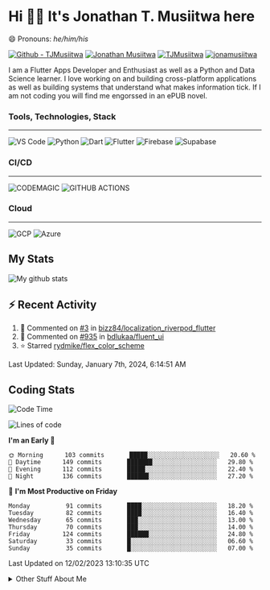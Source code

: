 # Hi 👋🏾 It's Jonathan T. Musiitwa here 

😄 Pronouns: *he/him/his*

[![Github - TJMusiitwa](https://img.shields.io/badge/TJMusiitwa-2ea44f?logo=github)](https://github.com/TJMusiitwa)  [![Jonathan Musiitwa](https://img.shields.io/badge/Jonathan_Musiitwa-blue?logo=linkedin&logoColor=lightblue)](https://www.linkedin.com/in/jonathan-musiitwa-a1107610a/)  [![TJMusiitwa](https://img.shields.io/badge/TJMusiitwa-lightblue?logo=twitter&logoColor=white)](https://twitter.com/TJMusiitwa)
[![jonamusiitwa](https://img.shields.io/badge/jonamusiitwa-white?logo=microsoft-outlook&logoColor=blue)](mailto:jonamusiitwa@outlook.com)




I am a Flutter Apps Developer and Enthusiast as well as a Python and Data Science learner. I love working on and building cross-platform applications as well as building systems that understand what makes information tick. If I am not coding you will find me engorssed in an ePUB novel.

### Tools, Technologies, Stack
<hr>

![VS Code](https://img.shields.io/badge/VS_Code-blue?style=for-the-badge&logo=visual-studio-code) ![Python](https://img.shields.io/badge/Python-lightgrey?style=for-the-badge&logo=python)  ![Dart](https://img.shields.io/badge/Dart-informational?style=for-the-badge&logo=dart) ![Flutter](https://img.shields.io/badge/Flutter-informational?style=for-the-badge&logo=flutter)  ![Firebase](https://img.shields.io/badge/Firebase-yellow?style=for-the-badge&logo=firebase&) ![Supabase](https://img.shields.io/badge/-Supabase-black?style=for-the-badge&logo=supabase)
### CI/CD
<hr>

![CODEMAGIC](https://img.shields.io/badge/CODEMAGIC-orange?style=for-the-badge&logo=codemagic&logoColor=white) ![GITHUB ACTIONS](https://img.shields.io/badge/GITHUB_ACTIONS-black?style=for-the-badge&logo=github-actions&logoColor=white)

### Cloud
<hr>

![GCP](https://img.shields.io/badge/Google_Cloud-lightgrey?style=for-the-badge&logo=google-cloud) ![Azure](https://img.shields.io/badge/Microsoft_Azure-lightblue?style=for-the-badge&logo=microsoft-azure)

## My Stats

![My github stats](https://github-readme-stats.vercel.app/api?username=TJMusiitwa&show_icons=true&count_private=true&theme=algolia)

## ⚡ Recent Activity
<!--RECENT_ACTIVITY:start-->
1. 💬 Commented on [#3](https://github.com/bizz84/localization_riverpod_flutter/issues/3#issuecomment-1805953234) in [bizz84/localization_riverpod_flutter](https://github.com/bizz84/localization_riverpod_flutter)
2. 💬 Commented on [#935](https://github.com/bdlukaa/fluent_ui/issues/935#issuecomment-1769483566) in [bdlukaa/fluent_ui](https://github.com/bdlukaa/fluent_ui)
3. ⭐ Starred [rydmike/flex_color_scheme](https://github.com/rydmike/flex_color_scheme)
<!--RECENT_ACTIVITY:end-->

<!--RECENT_ACTIVITY:last_update-->
Last Updated: Sunday, January 7th, 2024, 6:14:51 AM
<!--RECENT_ACTIVITY:last_update_end-->

## Coding Stats
<!--START_SECTION:waka-->
![Code Time](http://img.shields.io/badge/Code%20Time-2%2C866%20hrs%2017%20mins-blue)

![Lines of code](https://img.shields.io/badge/From%20Hello%20World%20I%27ve%20Written-5%20Million%20lines%20of%20code-blue)

**I'm an Early 🐤** 

```text
🌞 Morning      103 commits       █████░░░░░░░░░░░░░░░░░░░░   20.60 % 
🌆 Daytime      149 commits       ███████░░░░░░░░░░░░░░░░░░   29.80 % 
🌃 Evening      112 commits       █████░░░░░░░░░░░░░░░░░░░░   22.40 % 
🌙 Night        136 commits       ██████░░░░░░░░░░░░░░░░░░░   27.20 % 

```
📅 **I'm Most Productive on Friday** 

```text
Monday          91 commits       ████░░░░░░░░░░░░░░░░░░░░░   18.20 % 
Tuesday         82 commits       ████░░░░░░░░░░░░░░░░░░░░░   16.40 % 
Wednesday       65 commits       ███░░░░░░░░░░░░░░░░░░░░░░   13.00 % 
Thursday        70 commits       ███░░░░░░░░░░░░░░░░░░░░░░   14.00 % 
Friday         124 commits       ██████░░░░░░░░░░░░░░░░░░░   24.80 % 
Saturday        33 commits       █░░░░░░░░░░░░░░░░░░░░░░░░   06.60 % 
Sunday          35 commits       █░░░░░░░░░░░░░░░░░░░░░░░░   07.00 % 

```



 Last Updated on 12/02/2023 13:10:35 UTC
<!--END_SECTION:waka-->

<details>
  <summary>Other Stuff About Me</summary>
  
- Preference for e-books over physical books.
  
 - While Coding, Listening Music and developing useful code. ⭐️
  
  - Reading Novels, Action and Adventure, Autobiography & Biography, Comics, Detective and Mystery, Fantasy, Romance, Sci-Fi...pretty much if you know my novel genres, you already know all my movie and tv genres as well. 😉
  
  - I have a surprising affinity for musical artisits whose names start with the letter '**J**'.
  - A big Formula 1 🏎 fan...a great need for speed. Go Team **MercedesAMG**
 </details>
